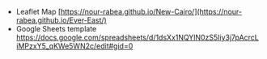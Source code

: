 - Leaflet Map [https://nour-rabea.github.io/New-Cairo/](https://nour-rabea.github.io/Ever-East/)
- Google Sheets template https://docs.google.com/spreadsheets/d/1dsXx1NQYlN0zS5Iiy3j7pAcrcLiMPzxY5_qKWe5WN2c/edit#gid=0
